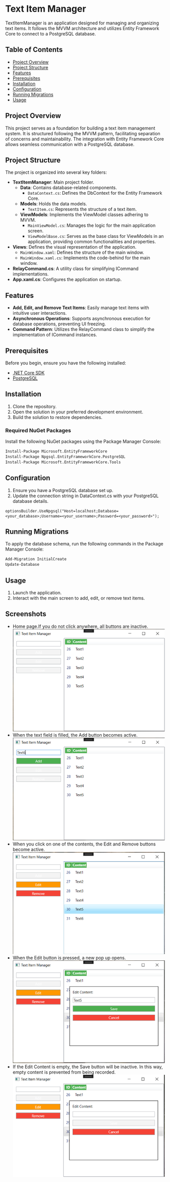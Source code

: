 # Text Item Manager

TextItemManager is an application designed for managing and organizing text items. It follows the MVVM architecture and utilizes Entity Framework Core to connect to a PostgreSQL database.

## Table of Contents

- [Project Overview](#project-overview)
- [Project Structure](#project-structure)
- [Features](#features)
- [Prerequisites](#prerequisites)
- [Installation](#installation)
- [Configuration](#configuration)
- [Running Migrations](#running-migrations)
- [Usage](#usage)

## Project Overview

This project serves as a foundation for building a text item management system. It is structured following the MVVM pattern, facilitating separation of concerns and maintainability. The integration with Entity Framework Core allows seamless communication with a PostgreSQL database.

## Project Structure

The project is organized into several key folders:

- **TextItemManager**: Main project folder.
  - **Data**: Contains database-related components.
    - `DataContext.cs`: Defines the DbContext for the Entity Framework Core.
  - **Models**: Holds the data models.
    - `TextItem.cs`: Represents the structure of a text item.
  - **ViewModels**: Implements the ViewModel classes adhering to MVVM.
    - `MainViewModel.cs`: Manages the logic for the main application screen.
    - `ViewModelBase.cs`: Serves as the base class for ViewModels in an application, providing common functionalities and properties.
 - **Views**: Defines the visual representation of the application.
	- `MainWindow.xaml`: Defines the structure of the main window.
	- `MainWindow.xaml.cs`: Implements the code-behind for the main window.
 - **RelayCommand.cs**: A utility class for simplifying ICommand implementations.
 - **App.xaml.cs**: Configures the application on startup.


## Features

- **Add, Edit, and Remove Text Items**: Easily manage text items with intuitive user interactions.
- **Asynchronous Operations**: Supports asynchronous execution for database operations, preventing UI freezing.
- **Command Pattern**: Utilizes the RelayCommand class to simplify the implementation of ICommand instances.

## Prerequisites

Before you begin, ensure you have the following installed:

- [.NET Core SDK](https://dotnet.microsoft.com/download)
- [PostgreSQL](https://www.postgresql.org/download/)

## Installation

1. Clone the repository.
2. Open the solution in your preferred development environment.
3. Build the solution to restore dependencies.

### Required NuGet Packages

Install the following NuGet packages using the Package Manager Console:

```bash
Install-Package Microsoft.EntityFrameworkCore
Install-Package Npgsql.EntityFrameworkCore.PostgreSQL
Install-Package Microsoft.EntityFrameworkCore.Tools
```

## Configuration

1. Ensure you have a PostgreSQL database set up.
2. Update the connection string in DataContext.cs with your PostgreSQL database details.

```charp
optionsBuilder.UseNpgsql("Host=localhost;Database=<your_database>;Username=<your_username>;Password=<your_password>");
```

## Running Migrations
To apply the database schema, run the following commands in the Package Manager Console:
```bash
Add-Migration InitialCreate
Update-Database
```
## Usage
1. Launch the application.
2. Interact with the main screen to add, edit, or remove text items.

## Screenshots

- Home page.If you do not click anywhere, all buttons are inactive. </br>
![Screenshot 1](Images/SS.PNG)
- When the text field is filled, the Add button becomes active. </br>
![Screenshot 2](Images/SS1.PNG)
- When you click on one of the contents, the Edit and Remove buttons become active. </br>
![Screenshot 3](Images/SS2.PNG)
- When the Edit button is pressed, a new pop up opens. </br>
![Screenshot 4](Images/SS3.PNG)
- If the Edit Content is empty, the Save button will be inactive. In this way, empty content is prevented from being recorded. </br>
![Screenshot 5](Images/SS4.PNG)

